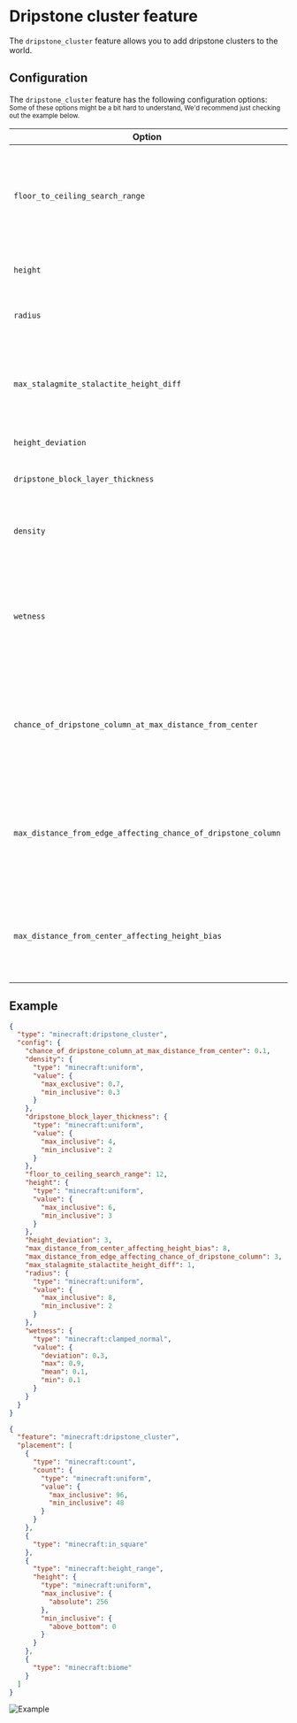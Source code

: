 # Dripstone cluster feature

The `dripstone_cluster` feature allows you to add dripstone clusters to the world.

## Configuration

The `dripstone_cluster` feature has the following configuration options:  
<small>Some of these options might be a bit hard to understand, We'd recommend just checking out the example below.</small>

| Option                                                        | Type                                                                                     | Description                                                                            |
|---------------------------------------------------------------|------------------------------------------------------------------------------------------|----------------------------------------------------------------------------------------|
| `floor_to_ceiling_search_range`                               | An int in the range $[1;512]$.                                                           | Determines the maximum distance from the base of the dripstone cluster to the ceiling. |
| `height`                                                      | An [`IntProvider`](../placed-feature.md#int-providers) whose value is in $[1;128]$.      | The height of the cluster                                                              |
| `radius`                                                      | An `IntProvider` whose value is in $[1;128]$.                                            | The radius of the cluster                                                              |
| `max_stalagmite_stalactite_height_diff`                       | An int in the range $[0;64]$.                                                            | The maximum difference in height between a stalagmite and a stalactite.                |
| `height_deviation`                                            | An int in the range $[1;64]$.                                                            | The height deviation.                                                                  |
| `dripstone_block_layer_thickness`                             | An `IntProvider` whose value is in $[1;64]$.                                             | The dripstone block layer thickness.                                                   |
| `density`                                                     | A [`FloatProvider`](../placed-feature.md#float-providers) whose value is in $[0.0;2.0]$. | The density of the dripstone cluster.                                                  |
| `wetness`                                                     | A `FloatProvider` whose value is in $[0.0;2.0]$.                                         | The wetness of the dripstone cluster. A higher value will lead to more water blocks.   |
| `chance_of_dripstone_column_at_max_distance_from_center`      | A `float` in the range $[0.0;1.0]$.                                                      | The chance of a dripstone column at the maximum distance from the center.              |
| `max_distance_from_edge_affecting_chance_of_dripstone_column` | An int in the range $[1;64]$.                                                            | The maximum distance from the edge affecting the chance of a dripstone column.         |
| `max_distance_from_center_affecting_height_bias`              | An int in the range $[1;64]$.                                                            | The maximum distance from the center affecting the height bias.                        |

## Example

```json title="configured_feature/dripstone_cluster.json"
{
  "type": "minecraft:dripstone_cluster",
  "config": {
    "chance_of_dripstone_column_at_max_distance_from_center": 0.1,
    "density": {
      "type": "minecraft:uniform",
      "value": {
        "max_exclusive": 0.7,
        "min_inclusive": 0.3
      }
    },
    "dripstone_block_layer_thickness": {
      "type": "minecraft:uniform",
      "value": {
        "max_inclusive": 4,
        "min_inclusive": 2
      }
    },
    "floor_to_ceiling_search_range": 12,
    "height": {
      "type": "minecraft:uniform",
      "value": {
        "max_inclusive": 6,
        "min_inclusive": 3
      }
    },
    "height_deviation": 3,
    "max_distance_from_center_affecting_height_bias": 8,
    "max_distance_from_edge_affecting_chance_of_dripstone_column": 3,
    "max_stalagmite_stalactite_height_diff": 1,
    "radius": {
      "type": "minecraft:uniform",
      "value": {
        "max_inclusive": 8,
        "min_inclusive": 2
      }
    },
    "wetness": {
      "type": "minecraft:clamped_normal",
      "value": {
        "deviation": 0.3,
        "max": 0.9,
        "mean": 0.1,
        "min": 0.1
      }
    }
  }
}
```

```json title="placed_feature/dripstone_cluster.json"
{
  "feature": "minecraft:dripstone_cluster",
  "placement": [
    {
      "type": "minecraft:count",
      "count": {
        "type": "minecraft:uniform",
        "value": {
          "max_inclusive": 96,
          "min_inclusive": 48
        }
      }
    },
    {
      "type": "minecraft:in_square"
    },
    {
      "type": "minecraft:height_range",
      "height": {
        "type": "minecraft:uniform",
        "max_inclusive": {
          "absolute": 256
        },
        "min_inclusive": {
          "above_bottom": 0
        }
      }
    },
    {
      "type": "minecraft:biome"
    }
  ]
}
```

![Example](https://i.imgur.com/eRK2Jf9.jpeg)